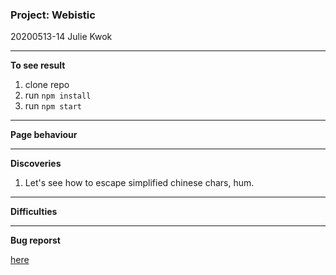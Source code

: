 ### Project: Webistic

20200513-14 Julie Kwok

---

**To see result**

1. clone repo
2. run `npm install`
3. run `npm start`

---

**Page behaviour**

---

**Discoveries**

1. Let's see how to escape simplified chinese chars, hum.

---

**Difficulties**

---

**Bug reporst**

[here](https://github.com/julienemo/thp_next_28_29/issues)
